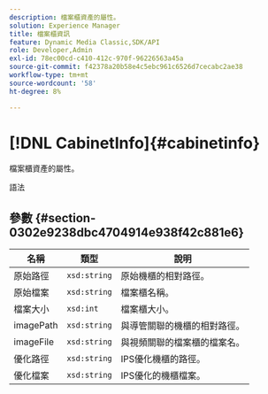 ```yaml
---
description: 檔案櫃資產的屬性。
solution: Experience Manager
title: 檔案櫃資訊
feature: Dynamic Media Classic,SDK/API
role: Developer,Admin
exl-id: 78ec00cd-c410-412c-970f-96226563a45a
source-git-commit: f42378a20b58e4c5ebc961c6526d7cecabc2ae38
workflow-type: tm+mt
source-wordcount: '58'
ht-degree: 8%

---
```


# [!DNL CabinetInfo]{#cabinetinfo}

檔案櫃資產的屬性。

語法

## 參數 {#section-0302e9238dbc4704914e938f42c881e6}

| 名稱 | 類型 | 說明 |
|---|---|---|
| 原始路徑 | `xsd:string` | 原始機櫃的相對路徑。 |
| 原始檔案 | `xsd:string` | 檔案櫃名稱。 |
| 檔案大小 | `xsd:int` | 檔案櫃大小。 |
| imagePath | `xsd:string` | 與導管關聯的機櫃的相對路徑。 |
| imageFile | `xsd:string` | 與視頻關聯的檔案櫃的檔案名。 |
| 優化路徑 | `xsd:string` | IPS優化機櫃的路徑。 |
| 優化檔案 | `xsd:string` | IPS優化的機櫃檔案。 |
